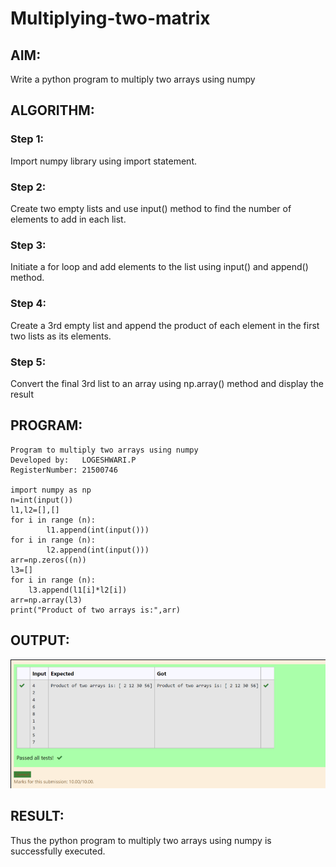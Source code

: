 # Multiplying-two-matrix

## AIM:
Write a python program to multiply two arrays using numpy

## ALGORITHM:
### Step 1:
Import numpy library using import statement.

### Step 2:
Create two empty lists and use input() method to find the number of elements to add in each list.

### Step 3:
Initiate a for loop and add elements to the list using input() and append() method.

### Step 4:
Create a 3rd empty list and append the product of each element in the first two lists as its elements.

### Step 5:
Convert the final 3rd list to an array using np.array() method and display the result

## PROGRAM:
```
Program to multiply two arrays using numpy
Developed by:   LOGESHWARI.P
RegisterNumber: 21500746

import numpy as np  
n=int(input())   
l1,l2=[],[]   
for i in range (n):
        l1.append(int(input()))   
for i in range (n):    
        l2.append(int(input()))   
arr=np.zeros((n))    
l3=[]   
for i in range (n):    
    l3.append(l1[i]*l2[i])   
arr=np.array(l3)   
print("Product of two arrays is:",arr)
```


## OUTPUT:
![OUTPUT](./M1.png)

## RESULT:
Thus the python program to multiply two arrays using numpy is successfully executed.


